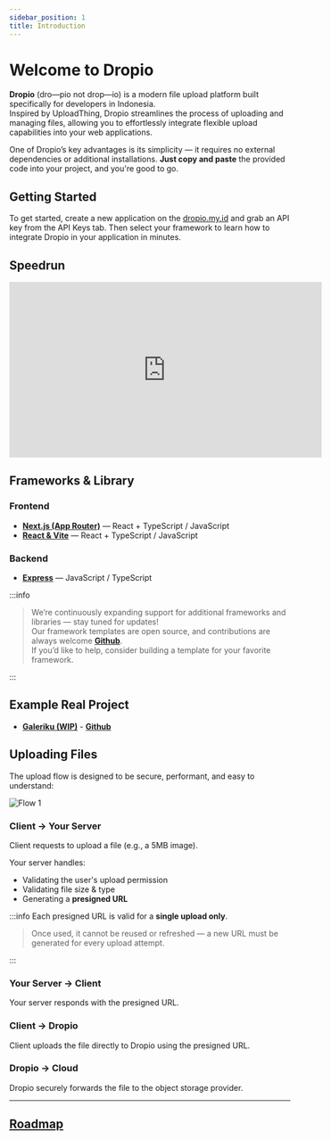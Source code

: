 ```yaml
---
sidebar_position: 1
title: Introduction
---
```


# Welcome to Dropio

**Dropio** (dro—pio not drop—io) is a modern file upload platform built specifically for developers in Indonesia.  
Inspired by UploadThing, Dropio streamlines the process of uploading and managing files, allowing you to effortlessly integrate flexible upload capabilities into your web applications.

One of Dropio’s key advantages is its simplicity — it requires no external dependencies or additional installations. **Just copy and paste** the provided code into your project, and you're good to go.

## Getting Started

To get started, create a new application on the [dropio.my.id](https://www.dropio.my.id) and grab an API key from the API Keys tab. Then select your framework to learn how to integrate Dropio in your application in minutes.

## Speedrun
<iframe width="560" height="315" src="https://www.youtube.com/embed/rXb2C700ZHM" 
frameborder="0" allowfullscreen></iframe>

## Frameworks & Library

### Frontend

- **[Next.js (App Router)](/docs/getting-started/frameworks/nextjs-app-router)** — React + TypeScript / JavaScript
- **[React & Vite](/docs/getting-started/frameworks/react-vite)** — React + TypeScript / JavaScript

### Backend

- **[Express](/docs/getting-started/frameworks/express)** — JavaScript / TypeScript

:::info

> We’re continuously expanding support for additional frameworks and libraries — stay tuned for updates!  
> Our framework templates are open source, and contributions are always welcome **[Github](https://github.com/WeebzDev/dropio)**.  
> If you’d like to help, consider building a template for your favorite framework.

:::

## Example Real Project

- **[Galeriku (WIP)](https://galeriku.weebzdev.my.id/)** - **[Github](https://github.com/WeebzDev/Galeriku)**

## Uploading Files

The upload flow is designed to be secure, performant, and easy to understand:

![Flow 1](/img/flow-diagram-2.png)

### Client → Your Server

Client requests to upload a file (e.g., a 5MB image).

Your server handles:

- Validating the user's upload permission
- Validating file size & type
- Generating a **presigned URL**

:::info Each presigned URL is valid for a **single upload only**.

> Once used, it cannot be reused or refreshed — a new URL must be generated for every upload attempt.

:::

### Your Server → Client

Your server responds with the presigned URL.

### Client → Dropio

Client uploads the file directly to Dropio using the presigned URL.

### Dropio → Cloud

Dropio securely forwards the file to the object storage provider.

---

## **[Roadmap](https://trello.com/b/DYM2DNrm/dropio-road-map)**

